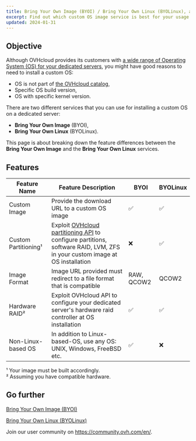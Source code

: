 ```yaml
---
title: Bring Your Own Image (BYOI) / Bring Your Own Linux (BYOLinux), a comparison sheet
excerpt: Find out which custom OS image service is best for your usage
updated: 2024-01-31
---
```


## Objective

Although OVHcloud provides its customers with [a wide range of Operating System (OS) for your dedicated servers](https://www.ovhcloud.com/en/bare-metal/os/), you might have good reasons to need to install a custom OS:

- OS is not part of [the OVHcloud catalog](https://www.ovhcloud.com/en/bare-metal/os/),
- Specific OS build version,
- OS with specific kernel version.

There are two different services that you can use for installing a custom OS on a dedicated server:

- **Bring Your Own Image** (BYOI),
- **Bring Your Own Linux** (BYOLinux).

This page is about breaking down the feature differences between the **Bring Your Own Image** and the **Bring Your Own Linux** services.

## Features

|Feature Name|Feature Description|BYOI|BYOLinux|
|-|-|-|-|
|Custom Image|Provide the download URL to a custom OS image|✅|✅|
|Custom Partitioning¹|Exploit [OVHcloud partitioning API](/pages/bare_metal_cloud/dedicated_servers/partitioning_ovh) to configure partitions, software RAID, LVM, ZFS in your custom image at OS installation|❌|✅|
|Image Format|Image URL provided must redirect to a file format that is compatible|RAW, QCOW2|QCOW2|
|Hardware RAID²|Exploit OVHcloud API to configure your dedicated server's hardware raid controller at OS installation|✅|✅|
|Non-Linux-based OS|In addition to Linux-based-OS, use any OS: UNIX, Windows, FreeBSD etc.|✅|❌|

¹ Your image must be built accordingly.<br />
² Assuming you have compatible hardware.<br />

## Go further

[Bring Your Own Image (BYOI)](/pages/bare_metal_cloud/dedicated_servers/bring-your-own-image)

[Bring Your Own Linux (BYOLinux)](/pages/bare_metal_cloud/dedicated_servers/bring-your-own-linux)

Join our user community on <https://community.ovh.com/en/>.

